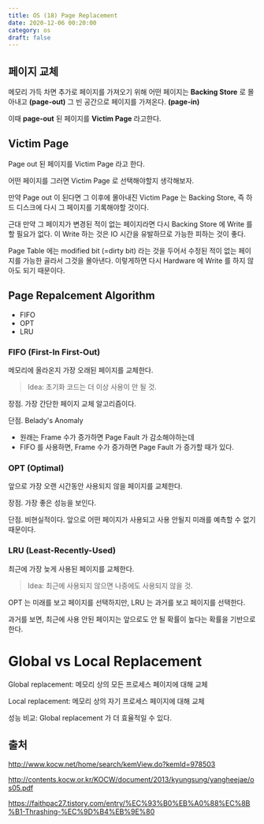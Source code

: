 ```yaml
---
title: OS (18) Page Replacement
date: 2020-12-06 00:20:00
category: os
draft: false
---
```


## 페이지 교체

메모리 가득 차면 추가로 페이지를 가져오기 위해 어떤 페이지는 **Backing Store** 로 몰아내고 **(page-out)** 그 빈 공간으로 페이지를 가져온다. **(page-in)**

이때 **page-out** 된 페이지를 **Victim Page** 라고한다.

## Victim Page

Page out 된 페이지를 Victim Page 라고 한다.

어떤 페이지를 그러면 Victim Page 로 선택해야할지 생각해보자.

만약 Page out 이 된다면 그 이후에 몰아내진 Victim Page 는 Backing Store, 즉 하드 디스크에 다시 그 페이지를 기록해야할 것이다.

근대 만약 그 페이지가 변경된 적이 없는 페이지라면 다시 Backing Store 에 Write 를 할 필요가 없다. 이 Write 하는 것은 IO 시간을 유발하므로 가능한 피하는 것이 좋다.

Page Table 에는 modified bit (=dirty bit) 라는 것을 두어서 수정된 적이 없는 페이지를 가능한 골라서 그것을 몰아낸다. 이렇게하면 다시 Hardware 에 Write 를 하지 않아도 되기 때문이다.

## Page Repalcement Algorithm

- FIFO
- OPT
- LRU

### FIFO (First-In First-Out)

메모리에 올라온지 가장 오래된 페이지를 교체한다.

> Idea: 초기화 코드는 더 이상 사용이 안 될 것.

장점. 가장 간단한 페이지 교체 알고리즘이다.

단점. Belady's Anomaly

- 원래는 Frame 수가 증가하면 Page Fault 가 감소해야하는데
- FIFO 를 사용하면, Frame 수가 증가하면 Page Fault 가 증가할 때가 있다.

### OPT (Optimal)

앞으로 가장 오랜 시간동안 사용되지 않을 페이지를 교체한다.

장점. 가장 좋은 성능을 보인다.

단점. 비현실적이다. 앞으로 어떤 페이지가 사용되고 사용 안될지 미래를 예측할 수 없기 때문이다.

### LRU (Least-Recently-Used)

최근에 가장 늦게 사용된 페이지를 교체한다.

> Idea: 최근에 사용되지 않으면 나중에도 사용되지 않을 것.

OPT 는 미래를 보고 페이지를 선택하지만, LRU 는 과거를 보고 페이지를 선택한다.

과거를 보면, 최근에 사용 안된 페이지는 앞으로도 안 될 확률이 높다는 확률을 기반으로 한다.

# Global vs Local Replacement

Global replacement: 메모리 상의 모든 프로세스 페이지에 대해 교체

Local replacement: 메모리 상의 자기 프로세스 페이지에 대해 교체

성능 비교: Global replacement 가 더 효율적일 수 있다.

## 출처

http://www.kocw.net/home/search/kemView.do?kemId=978503

http://contents.kocw.or.kr/KOCW/document/2013/kyungsung/yangheejae/os05.pdf

https://faithpac27.tistory.com/entry/%EC%93%B0%EB%A0%88%EC%8B%B1-Thrashing-%EC%9D%B4%EB%9E%80
